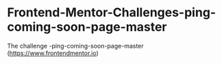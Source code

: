 # Frontend-Mentor-Challenges-ping-coming-soon-page-master
   The challenge -ping-coming-soon-page-master (https://www.frontendmentor.io)
